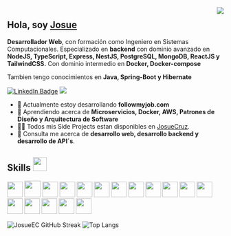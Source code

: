 <img align="right" src="https://media.licdn.com/dms/image/D5616AQG_JyUuDTb9dQ/profile-displaybackgroundimage-shrink_350_1400/0/1694713295292?e=1700092800&v=beta&t=0q-p_txrZ33Rh25Ri46P4DjEk9tv7qpzzMJ2IVRE2mE" />

<h2>Hola, soy <a href='#'>Josue</a></h2>
<p><strong>Desarrollador Web</strong>, con formación como Ingeniero en Sistemas Computacionales. Especializado en <strong>backend</strong> con dominio avanzado en <strong> NodeJS, TypeScript, Express, NestJS, PostgreSQL, MongoDB, ReactJS y TailwindCSS.</strong> Con dominio intermedio en <strong>Docker, Docker-compose</strong></p>
<p>Tambien tengo conocimientos en <strong>Java, Spring-Boot y Hibernate</strong></p>
<p><a href="https://www.linkedin.com/in/josue-evangelista-cruz-213461264/"><img src="https://img.shields.io/badge/-@JosueEC-0077B5?style=flat-square&amp;labelColor=0077B5&amp;logo=LinkedIn&amp;link=https://www.linkedin.com/in/josue-evangelista-cruz-213461264/" alt="LinkedIn Badge"></a>  <img src="https://img.shields.io/badge/-josueev.cruz@gmail.com-0077B5?style=flat-square&amp;labelColor=0077B5&amp;logo=Gmail&amp; alt="Gmail Badge"></p>
<ul>
<li>🔭 Actualmente estoy desarrollando <strong>followmyjob.com</strong></li>
<li>🧐 Aprendiendo acerca de <strong>Microservicios, Docker, AWS, Patrones de Diseño y Arquitectura de Software</strong></li>
<li>👨‍💻 Todos mis Side Projects estan disponibles en <a href="https://josue-cruz.vercel.app/">JosueCruz</a>.</li>
<li>💬 Consulta me acerca de <strong> desarrollo web, desarrollo backend y desarrollo de API´s</strong>.</li>
</ul>
<h2>Skills <img src = "https://media2.giphy.com/media/QssGEmpkyEOhBCb7e1/giphy.gif?cid=ecf05e47a0n3gi1bfqntqmob8g9aid1oyj2wr3ds3mg700bl&rid=giphy.gif" width = 32px></h2>
<p align="left">
<img width ='36px' src ='https://skills.thijs.gg/icons?i=nodejs'>
<img width ='38px' src ='https://skills.thijs.gg/icons?i=ts'>
<img width ='36px' src ='https://skills.thijs.gg/icons?i=nest'>
<img width ='36px' src ='https://skills.thijs.gg/icons?i=express'>
<img width ='36px' src ='https://skills.thijs.gg/icons?i=postgresql'>
<img width ='36px' src ='https://skills.thijs.gg/icons?i=mongodb'>
<img width ='36px' src ='https://skills.thijs.gg/icons?i=react'>
<img width ='36px' src ='https://skills.thijs.gg/icons?i=redux'>
<img width ='36px' src ='https://skills.thijs.gg/icons?i=tailwind'>
<img width ='36px' src ='https://skills.thijs.gg/icons?i=java'>
<img width ='36px' src ='https://skills.thijs.gg/icons?i=spring'>
<img width ='36px' src ='https://skills.thijs.gg/icons?i=html'>
<img width ='36px' src ='https://skills.thijs.gg/icons?i=css'>
<img width ='36px' src ='https://skills.thijs.gg/icons?i=js'>
<img width ='36px' src ='https://skills.thijs.gg/icons?i=docker'>
<img width ='36px' src ='https://skills.thijs.gg/icons?i=postman'>
<img width ='36px' src ='https://skills.thijs.gg/icons?i=git'>

<!-- <img width ='32px' src ='https://raw.githubusercontent.com/rahulbanerjee26/githubAboutMeGenerator/main/icons/mongodb.svg'> -->
</p>


![JosueEC GitHub Streak](https://github-readme-streak-stats.herokuapp.com/?user=josueec&theme=dark&hide_border=true)
 ![Top Langs](https://github-readme-stats.vercel.app/api/top-langs/?username=josueec&theme=dark&show_icons=true&hide_border=true&layout=compact)
